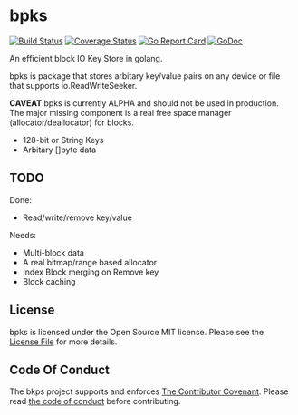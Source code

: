# bpks

[![Build Status](https://travis-ci.org/tomdionysus/bpks.svg?branch=master)](https://travis-ci.org/tomdionysus/bpks)
[![Coverage Status](https://coveralls.io/repos/tomdionysus/bpks/badge.svg?branch=master&service=github)](https://coveralls.io/github/tomdionysus/bpks?branch=master)
[![Go Report Card](https://goreportcard.com/badge/github.com/tomdionysus/bpks)](https://goreportcard.com/report/github.com/tomdionysus/bpks)
[![GoDoc](https://godoc.org/github.com/tomdionysus/bpks?status.svg)](https://godoc.org/github.com/tomdionysus/bpks)

An efficient block IO Key Store in golang.

bpks is package that stores arbitary key/value pairs on any device or file that supports io.ReadWriteSeeker.

**CAVEAT** bpks is currently ALPHA and should not be used in production. The major missing component is a real free space manager (allocator/deallocator) for blocks.

* 128-bit or String Keys
* Arbitary []byte data

## TODO

Done:

* Read/write/remove key/value

Needs:

* Multi-block data
* A real bitmap/range based allocator
* Index Block merging on Remove key
* Block caching

## License

bpks is licensed under the Open Source MIT license. Please see the [License File](LICENSE.txt) for more details.

## Code Of Conduct

The bkps project supports and enforces [The Contributor Covenant](http://contributor-covenant.org/). Please read [the code of conduct](CODE_OF_CONDUCT.md) before contributing.